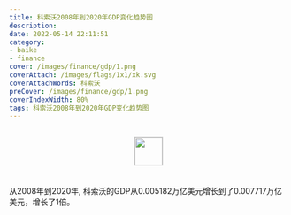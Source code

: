 ```yaml
---
title: 科索沃2008年到2020年GDP变化趋势图
description: 
date: 2022-05-14 22:11:51
category:
- baike
- finance
cover: /images/finance/gdp/1.png
coverAttach: /images/flags/1x1/xk.svg
coverAttachWords: 科索沃
preCover: /images/finance/gdp/1.png
coverIndexWidth: 80%
tags: 科索沃2008年到2020年GDP变化趋势图
---
```




<script src="/assets/js/charts/chart.js"></script>

<div style="text-align: center; margin: 30px 0; ">
    <img src="/images/flags/1x1/xk.svg" style="width: 50px; border: 1px solid #cccccc; ">
</div>

<div style="width: 98%; margin: 0 0 35px 0; ">
    <canvas id="myChart"></canvas>
</div>

<div>
<p class="paragraph">从2008年到2020年, 科索沃的GDP从0.005182万亿美元增长到了0.007717万亿美元，增长了1倍。</p>
</div>

<script>

    const dataGdp = {
        labels: [2008, 2009, 2010, 2011, 2012, 2013, 2014, 2015, 2016, 2017, 2018, 2019, 2020],
        datasets: [{
            label: '(万亿美元)  •  即刻编程  •  cn.hongkezhang.com',
            backgroundColor: 'rgb(0 0 128)',
            borderColor: 'rgb(0 0 128)',
            data: [0.005182, 0.005016, 0.005344, 0.006342, 0.006164, 0.006736, 0.007075, 0.006296, 0.006683, 0.007181, 0.007879, 0.007900, 0.007717],
            barPercentage: 0.3
        }]
    };

    const config = {
        type: 'line',
        data: dataGdp,
        options: {
            series: [
                {
                    barWidth: '20%'
                }
            ]
        }
    };

    const myChart = new Chart(
        document.getElementById('myChart'),
        config
    );
</script>
